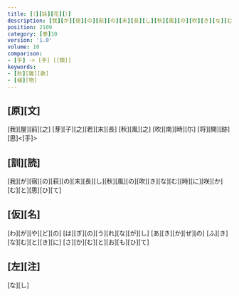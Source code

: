 ```yaml
---
title: [（][詠][花][）]
description: [我][が][宿][の][萩][の][末][長][し][秋][風][の][吹][き][な][む][時][に][咲][か][む][と][思][ひ][て]
position: 2109
category: [巻]10
version: '1.0'
volume: 10
comparison:
- [乎] -> [手] [[類]]
keywords:
- [秋][雑][歌]
- [植][物]
---
```


## [原][文]

[我][屋][前][之] [芽][子][之][若][末][長] [秋][風][之] [吹][南][時][尓] [将][開][跡][思]<[手]>

## [訓][読]

[我][が][宿][の][萩][の][末][長][し][秋][風][の][吹][き][な][む][時][に][咲][か][む][と][思][ひ][て]

## [仮][名]

[わ][が][や][ど][の] [は][ぎ][の][う][れ][な][が][し] [あ][き][か][ぜ][の] [ふ][き][な][む][と][き][に] [さ][か][む][と][お][も][ひ][て]

## [左][注]

[な][し]
